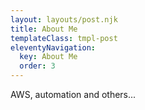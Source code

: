 ```yaml
---
layout: layouts/post.njk
title: About Me
templateClass: tmpl-post
eleventyNavigation:
  key: About Me
  order: 3
---
```


AWS, automation and others...
